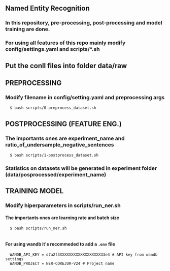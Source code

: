 ## Named Entity Recognition 

### In this repository, pre-processing, post-processing and model training are done.

### For using all features of this repo mainly modify config/settings.yaml and scripts/*.sh




## Put the conll files into folder data/raw

## PREPROCESSING
### Modify filename in config/setting.yaml and preprocessing args

```bash
  $ bash scripts/0-preprocess_dataset.sh
```

## POSTPROCESSING (FEATURE ENG.)
### The importants ones are experiment_name and ratio_of_undersample_negative_sentences 
```bash
  $ bash scripts/1-postprocess_dataset.sh
```
### Statistics on datasets will be generated in experiment folder (data/posprocessed/experiment_name)



## TRAINING MODEL
### Modify hiperparameters in scripts/run_ner.sh
#### The importants ones are learning rate and batch size
```
  $ bash scripts/run_ner.sh
  
```



#### For using wandb it's recommeded to add a `.env` file
```.env
  WANDB_API_KEY = d7a2f3XXXXXXXXXXXXXXXXXX33e4 # API key from wandb settings
  WANDB_PROJECT = NER-COREJUR-V24 # Project name
```